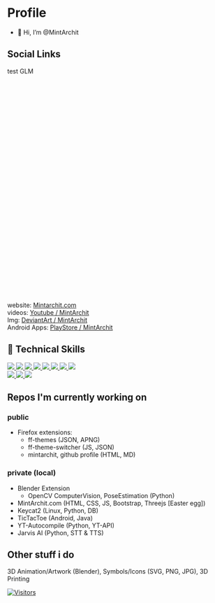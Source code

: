 
# Profile
- 👋 Hi, I’m @MintArchit

## Social Links

test <span style="fill:green;">GLM</span>
<svg role="img" viewBox="0 0 24 24" xmlns="http://www.w3.org/2000/svg">
<title>YouTube</title>
<path fill="#FF0000" d="M23.498 6.186a3.016 3.016 0 0 0-2.122-2.136C19.505 3.545 12 3.545 12 3.545s-7.505 0-9.377.505A3.017 3.017 0 0 0 .502 6.186C0 8.07 0 12 0 12s0 3.93.502 5.814a3.016 3.016 0 0 0 2.122 2.136c1.871.505 9.376.505 9.376.505s7.505 0 9.377-.505a3.015 3.015 0 0 0 2.122-2.136C24 15.93 24 12 24 12s0-3.93-.502-5.814zM9.545 15.568V8.432L15.818 12l-6.273 3.568z"/>
</svg>

website:      [Mintarchit.com](https://mintarchit.com)<br>
videos:       [Youtube    / MintArchit](https://www.youtube.com/channel/UC3kiIQ_Hv_mfGmGGPrVYTDA)<br>
Img:          [DeviantArt / MintArchit](https://www.deviantart.com/mintarchit)<br>
Android Apps: [PlayStore  / MintArchit](https://play.google.com/store/apps/developer?id=MintArchit)<br>

## 💼 Technical Skills


[
![](https://img.shields.io/badge/Code-HTML5-informational?style=flat&logo=HTML5&color=E34F26)
![](https://img.shields.io/badge/Code-JavaScript-informational?style=flat&logo=JavaScript&color=F7DF1E)
![](https://img.shields.io/badge/Code-CSS3-informational?style=flat&logo=CSS3&color=1572B6)
![](https://img.shields.io/badge/Code-MySQL-informational?style=flat&logo=MySQL&color=181717)
![](https://img.shields.io/badge/Code-SQLite-informational?style=flat&logo=SQLite&color=003B57)
![](https://img.shields.io/badge/Code-Python-informational?style=flat&logo=Python&color=003B57)
![](https://img.shields.io/badge/Code-Java-informational?style=flat&logo=Java&color=003B57)
![](https://img.shields.io/badge/Code-Material--UI-informational?style=flat&logo=Material-UI&color=0081CB)
</br>
![](https://img.shields.io/badge/Tools-Netlify-informational?style=flat&logo=netlify&color=00C7B7)
![](https://img.shields.io/badge/Tools-Git-informational?style=flat&logo=Git&color=F05032)
![](https://img.shields.io/badge/Tools-GitHub-informational?style=flat&logo=GitHub&color=181717)
](#profile)

## Repos I'm currently working on 

### public
- Firefox extensions:
  - ff-themes (JSON, APNG)
  - ff-theme-switcher (JS, JSON)
  - mintarchit, github profile (HTML, MD)

### private (local)
- Blender Extension
  - OpenCV ComputerVision, PoseEstimation (Python)
- MintArchit.com (HTML, CSS, JS, Bootstrap, Threejs [Easter egg])
- Keycat2 (Linux, Python, DB)
- TicTacToe (Android, Java)
- YT-Autocompile (Python, YT-API)
- Jarvis AI (Python, STT & TTS)

## Other stuff i do

3D Animation/Artwork (Blender), Symbols/Icons (SVG, PNG, JPG), 3D Printing

[![Visitors](https://visitor-badge.glitch.me/badge?page_id=MintArchit.MintArchit)](#profile)

<!---
- 👀 I’m interested in ...
- 🌱 I’m currently learning ...
- 💞️ I’m looking to collaborate on ...
- 📫 How to reach me ...
MintArchit/MintArchit is a ✨ special ✨ repository because its `README.md` (this file) appears on your GitHub profile.
You can click the Preview link to take a look at your changes.
--->
